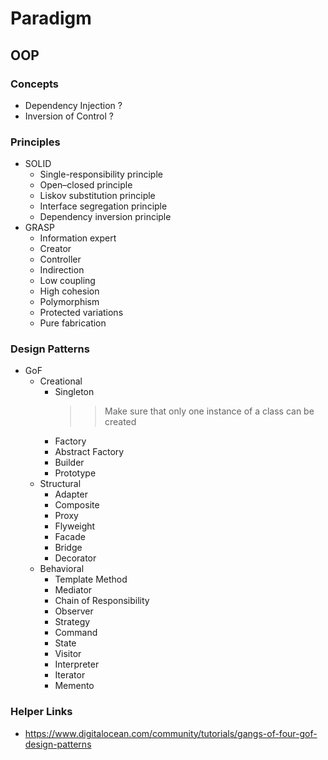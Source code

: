 # Paradigm
## OOP
### Concepts
- Dependency Injection ?
- Inversion of Control ?
### Principles
- SOLID
    - Single-responsibility principle
    - Open–closed principle
    - Liskov substitution principle
    - Interface segregation principle
    - Dependency inversion principle
- GRASP
    - Information expert
    - Creator
    - Controller
    - Indirection
    - Low coupling
    - High cohesion
    - Polymorphism
    - Protected variations
    - Pure fabrication
### Design Patterns
- GoF
    - Creational
        - Singleton
            >> Make sure that only one instance of a class can be created
        - Factory
        - Abstract Factory
        - Builder
        - Prototype
    - Structural
        - Adapter
        - Composite
        - Proxy
        - Flyweight
        - Facade
        - Bridge
        - Decorator
    - Behavioral
        - Template Method
        - Mediator
        - Chain of Responsibility
        - Observer
        - Strategy
        - Command
        - State
        - Visitor
        - Interpreter
        - Iterator
        - Memento





### Helper Links
- https://www.digitalocean.com/community/tutorials/gangs-of-four-gof-design-patterns